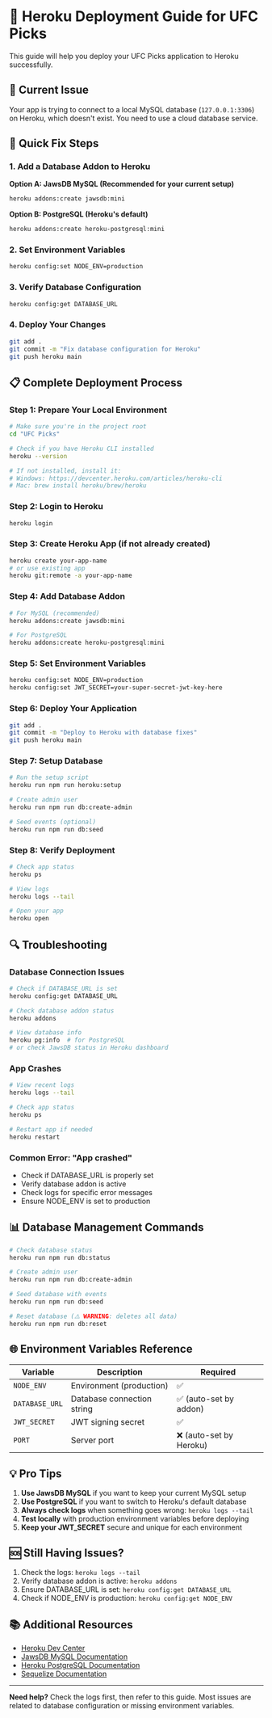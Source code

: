 # 🚀 Heroku Deployment Guide for UFC Picks

This guide will help you deploy your UFC Picks application to Heroku successfully.

## 🚨 Current Issue
Your app is trying to connect to a local MySQL database (`127.0.0.1:3306`) on Heroku, which doesn't exist. You need to use a cloud database service.

## 🔧 Quick Fix Steps

### 1. Add a Database Addon to Heroku

**Option A: JawsDB MySQL (Recommended for your current setup)**
```bash
heroku addons:create jawsdb:mini
```

**Option B: PostgreSQL (Heroku's default)**
```bash
heroku addons:create heroku-postgresql:mini
```

### 2. Set Environment Variables
```bash
heroku config:set NODE_ENV=production
```

### 3. Verify Database Configuration
```bash
heroku config:get DATABASE_URL
```

### 4. Deploy Your Changes
```bash
git add .
git commit -m "Fix database configuration for Heroku"
git push heroku main
```

## 📋 Complete Deployment Process

### Step 1: Prepare Your Local Environment
```bash
# Make sure you're in the project root
cd "UFC Picks"

# Check if you have Heroku CLI installed
heroku --version

# If not installed, install it:
# Windows: https://devcenter.heroku.com/articles/heroku-cli
# Mac: brew install heroku/brew/heroku
```

### Step 2: Login to Heroku
```bash
heroku login
```

### Step 3: Create Heroku App (if not already created)
```bash
heroku create your-app-name
# or use existing app
heroku git:remote -a your-app-name
```

### Step 4: Add Database Addon
```bash
# For MySQL (recommended)
heroku addons:create jawsdb:mini

# For PostgreSQL
heroku addons:create heroku-postgresql:mini
```

### Step 5: Set Environment Variables
```bash
heroku config:set NODE_ENV=production
heroku config:set JWT_SECRET=your-super-secret-jwt-key-here
```

### Step 6: Deploy Your Application
```bash
git add .
git commit -m "Deploy to Heroku with database fixes"
git push heroku main
```

### Step 7: Setup Database
```bash
# Run the setup script
heroku run npm run heroku:setup

# Create admin user
heroku run npm run db:create-admin

# Seed events (optional)
heroku run npm run db:seed
```

### Step 8: Verify Deployment
```bash
# Check app status
heroku ps

# View logs
heroku logs --tail

# Open your app
heroku open
```

## 🔍 Troubleshooting

### Database Connection Issues
```bash
# Check if DATABASE_URL is set
heroku config:get DATABASE_URL

# Check database addon status
heroku addons

# View database info
heroku pg:info  # for PostgreSQL
# or check JawsDB status in Heroku dashboard
```

### App Crashes
```bash
# View recent logs
heroku logs --tail

# Check app status
heroku ps

# Restart app if needed
heroku restart
```

### Common Error: "App crashed"
- Check if DATABASE_URL is properly set
- Verify database addon is active
- Check logs for specific error messages
- Ensure NODE_ENV is set to production

## 📊 Database Management Commands

```bash
# Check database status
heroku run npm run db:status

# Create admin user
heroku run npm run db:create-admin

# Seed database with events
heroku run npm run db:seed

# Reset database (⚠️ WARNING: deletes all data)
heroku run npm run db:reset
```

## 🌐 Environment Variables Reference

| Variable | Description | Required |
|----------|-------------|----------|
| `NODE_ENV` | Environment (production) | ✅ |
| `DATABASE_URL` | Database connection string | ✅ (auto-set by addon) |
| `JWT_SECRET` | JWT signing secret | ✅ |
| `PORT` | Server port | ❌ (auto-set by Heroku) |

## 💡 Pro Tips

1. **Use JawsDB MySQL** if you want to keep your current MySQL setup
2. **Use PostgreSQL** if you want to switch to Heroku's default database
3. **Always check logs** when something goes wrong: `heroku logs --tail`
4. **Test locally** with production environment variables before deploying
5. **Keep your JWT_SECRET** secure and unique for each environment

## 🆘 Still Having Issues?

1. Check the logs: `heroku logs --tail`
2. Verify database addon is active: `heroku addons`
3. Ensure DATABASE_URL is set: `heroku config:get DATABASE_URL`
4. Check if NODE_ENV is production: `heroku config:get NODE_ENV`

## 📚 Additional Resources

- [Heroku Dev Center](https://devcenter.heroku.com/)
- [JawsDB MySQL Documentation](https://devcenter.heroku.com/articles/jawsdb)
- [Heroku PostgreSQL Documentation](https://devcenter.heroku.com/articles/heroku-postgresql)
- [Sequelize Documentation](https://sequelize.org/)

---

**Need help?** Check the logs first, then refer to this guide. Most issues are related to database configuration or missing environment variables.
